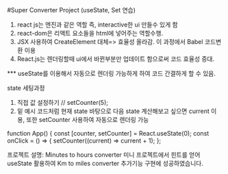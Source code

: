 #Super Converter Project (useState, Set 연습)

1. react js는 엔진과 같은 역할 즉, interactive한 ui 만들수 있게 함
2. react-dom은 리액트 요소들을 html에 넣어주는 역할수행.
3. JSX 사용하여 CreateElement 대체=> 효율성 올라감.
   이 과정에서 Babel 코드변환 이용
4. React.js는 렌더링할때 ui에서 바뀐부분만 업데이트 함으로써 코드 효율성 증대.

\*\*\* useState를 이용해서 자동으로 렌더링 가능하게 하여 코드 간결하게 할 수 있음.

state 세팅과정

1.  직접 값 설정하기 // setCounter(5);
2.  밑 예시 코드처럼 현재 state 바탕으로 다음 state 계산해보고 싶으면 current 이용, 또한 setCounter 사용하여 자동으로 렌더링 가능

function App() {
const [counter, setCounter] = React.useState(0);
const onClick = () => {
setCounter((current) => current + 1);
};

프로젝트 설명: Minutes to hours converter 미니 프로젝트에서 힌트를 얻어
useState 활용하여 Km to miles converter 추가기능 구현에 성공하였습니다.
